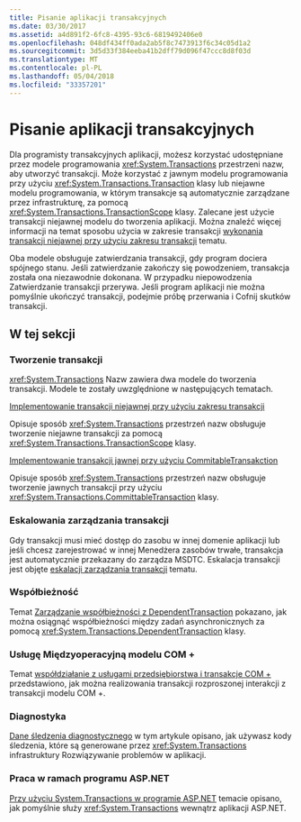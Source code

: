 ```yaml
---
title: Pisanie aplikacji transakcyjnych
ms.date: 03/30/2017
ms.assetid: a4d891f2-6fc8-4395-93c6-6819492406e0
ms.openlocfilehash: 048df434ff0ada2ab5f8c7473913f6c34c05d1a2
ms.sourcegitcommit: 3d5d33f384eeba41b2dff79d096f47ccc8d8f03d
ms.translationtype: MT
ms.contentlocale: pl-PL
ms.lasthandoff: 05/04/2018
ms.locfileid: "33357201"
---
```

# <a name="writing-a-transactional-application"></a>Pisanie aplikacji transakcyjnych
Dla programisty transakcyjnych aplikacji, możesz korzystać udostępniane przez modele programowania <xref:System.Transactions> przestrzeni nazw, aby utworzyć transakcji. Może korzystać z jawnym modelu programowania przy użyciu <xref:System.Transactions.Transaction> klasy lub niejawne modelu programowania, w którym transakcje są automatycznie zarządzane przez infrastrukturę, za pomocą <xref:System.Transactions.TransactionScope> klasy. Zalecane jest użycie transakcji niejawnej modelu do tworzenia aplikacji. Można znaleźć więcej informacji na temat sposobu użycia w zakresie transakcji [wykonania transakcji niejawnej przy użyciu zakresu transakcji](../../../../docs/framework/data/transactions/implementing-an-implicit-transaction-using-transaction-scope.md) tematu.  
  
 Oba modele obsługuje zatwierdzania transakcji, gdy program dociera spójnego stanu. Jeśli zatwierdzanie zakończy się powodzeniem, transakcja została ona niezawodnie dokonana. W przypadku niepowodzenia Zatwierdzanie transakcji przerywa. Jeśli program aplikacji nie można pomyślnie ukończyć transakcji, podejmie próbę przerwania i Cofnij skutków transakcji.  
  
## <a name="in-this-section"></a>W tej sekcji  
  
### <a name="creating-a-transaction"></a>Tworzenie transakcji  
 <xref:System.Transactions> Nazw zawiera dwa modele do tworzenia transakcji. Modele te zostały uwzględnione w następujących tematach.  
  
 [Implementowanie transakcji niejawnej przy użyciu zakresu transakcji](../../../../docs/framework/data/transactions/implementing-an-implicit-transaction-using-transaction-scope.md)  
  
 Opisuje sposób <xref:System.Transactions> przestrzeń nazw obsługuje tworzenie niejawne transakcji za pomocą <xref:System.Transactions.TransactionScope> klasy.  
  
 [Implementowanie transakcji jawnej przy użyciu CommitableTransakction](../../../../docs/framework/data/transactions/implementing-an-explicit-transaction-using-committabletransaction.md)  
  
 Opisuje sposób <xref:System.Transactions> przestrzeń nazw obsługuje tworzenie jawnych transakcji przy użyciu <xref:System.Transactions.CommittableTransaction> klasy.  
  
### <a name="escalating-transaction-management"></a>Eskalowania zarządzania transakcji  
 Gdy transakcji musi mieć dostęp do zasobu w innej domenie aplikacji lub jeśli chcesz zarejestrować w innej Menedżera zasobów trwałe, transakcja jest automatycznie przekazany do zarządza MSDTC. Eskalacja transakcji jest objęte [eskalacji zarządzania transakcji](../../../../docs/framework/data/transactions/transaction-management-escalation.md) tematu.  
  
### <a name="concurrency"></a>Współbieżność  
 Temat [Zarządzanie współbieżności z DependentTransaction](../../../../docs/framework/data/transactions/managing-concurrency-with-dependenttransaction.md) pokazano, jak można osiągnąć współbieżności między zadań asynchronicznych za pomocą <xref:System.Transactions.DependentTransaction> klasy.  
  
### <a name="com-interop"></a>Usługę Międzyoperacyjną modelu COM +  
 Temat [współdziałanie z usługami przedsiębiorstwa i transakcje COM +](../../../../docs/framework/data/transactions/interoperability-with-enterprise-services-and-com-transactions.md) przedstawiono, jak można realizowania transakcji rozproszonej interakcji z transakcji modelu COM +.  
  
### <a name="diagnostics"></a>Diagnostyka  
 [Dane śledzenia diagnostycznego](../../../../docs/framework/data/transactions/diagnostic-traces.md) w tym artykule opisano, jak używasz kody śledzenia, które są generowane przez <xref:System.Transactions> infrastruktury Rozwiązywanie problemów w aplikacji.  
  
### <a name="working-within-aspnet"></a>Praca w ramach programu ASP.NET  
 [Przy użyciu System.Transactions w programie ASP.NET](../../../../docs/framework/data/transactions/using-system-transactions-in-aspnet.md) temacie opisano, jak pomyślnie służy <xref:System.Transactions> wewnątrz aplikacji ASP.NET.
